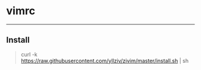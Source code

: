 # **vimrc**
------------------
## Install

> curl -k https://raw.githubusercontent.com/yllziv/zivim/master/install.sh | sh



